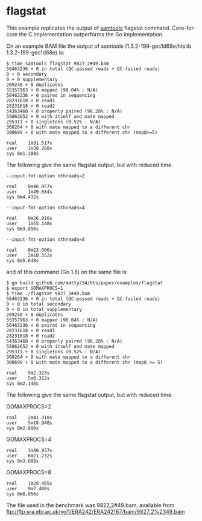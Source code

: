 flagstat
========

This example replicates the output of [samtools](https://samtools.github.io) flagstat command.
Core-for-core the C implementation outperforms the Go implementation.

On an example BAM file the output of samtools (1.3.2-199-gec1d68e/htslib 1.3.2-199-gec1d68e) is:
```
$ time samtools flagstat 9827_2#49.bam
56463236 + 0 in total (QC-passed reads + QC-failed reads)
0 + 0 secondary
0 + 0 supplementary
269248 + 0 duplicates
55357963 + 0 mapped (98.04% : N/A)
56463236 + 0 paired in sequencing
28231618 + 0 read1
28231618 + 0 read2
54363468 + 0 properly paired (96.28% : N/A)
55062652 + 0 with itself and mate mapped
295311 + 0 singletons (0.52% : N/A)
360264 + 0 with mate mapped to a different chr
300699 + 0 with mate mapped to a different chr (mapQ>=5)

real	1m31.517s
user	1m30.268s
sys	0m1.180s
```

The following give the same flagstat output, but with reduced time.

`--input-fmt-option nthreads=2`
```
real	0m46.057s
user	1m49.684s
sys	0m4.432s
```

`--input-fmt-option nthreads=4`
```
real	0m26.816s
user	1m55.148s
sys	0m3.856s
```

`--input-fmt-option nthreads=8`
```
real	0m23.006s
user	2m10.352s
sys	0m5.648s
```

and of this command (Go 1.8) on the same file is:
```
$ go build github.com/matty234/hts/paper/examples/flagstat
$ export GOMAXPROCS=1
$ time ./flagstat 9827_2#49.bam
56463236 + 0 in total (QC-passed reads + QC-failed reads)
0 + 0 in total secondary
0 + 0 in total supplementary
269248 + 0 duplicates
55357963 + 0 mapped (98.04% : N/A)
56463236 + 0 paired in sequencing
28231618 + 0 read1
28231618 + 0 read2
54363468 + 0 properly paired (96.28% : N/A)
55062652 + 0 with itself and mate mapped
295311 + 0 singletons (0.52% : N/A)
360264 + 0 with mate mapped to a different chr
300699 + 0 with mate mapped to a different chr (mapQ >= 5)

real	5m2.323s
user	5m0.312s
sys	0m2.148s
```

The following give the same flagstat output, but with reduced time.

GOMAXPROCS=2
```
real	2m41.310s
user	5m18.948s
sys	0m2.600s
```

GOMAXPROCS=4
```
real	1m40.957s
user	6m21.232s
sys	0m3.688s
```

GOMAXPROCS=8
```
real	1m28.465s
user	9m7.480s
sys	0m8.056s
```

The file used in the benchmark was 9827_2#49.bam, available from ftp://ftp.sra.ebi.ac.uk/vol1/ERA242/ERA242167/bam/9827_2%2349.bam